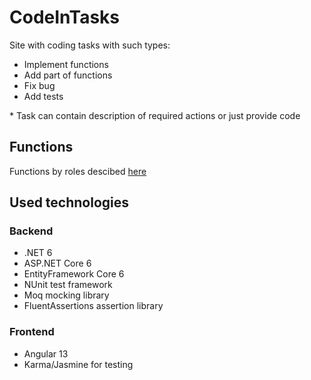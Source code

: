 # CodeInTasks

Site with coding tasks with such types:

- Implement functions
- Add part of functions
- Fix bug
- Add tests

\* Task can contain description of required actions or just provide code

## Functions

Functions by roles descibed [here](./RoleFunctions.md)

## Used technologies

### Backend

- .NET 6
- ASP.NET Core 6
- EntityFramework Core 6
- NUnit test framework
- Moq mocking library
- FluentAssertions assertion library

### Frontend

- Angular 13
- Karma/Jasmine for testing